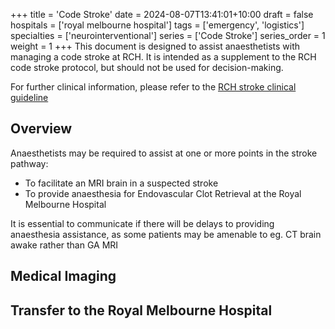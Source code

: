 +++
title = 'Code Stroke'
date = 2024-08-07T13:41:01+10:00
draft = false
hospitals = ['royal melbourne hospital']
tags = ['emergency', 'logistics']
specialties = ['neurointerventional']
series = ['Code Stroke']
series_order = 1
weight = 1
+++
This document is designed to assist anaesthetists with managing a code stroke at RCH. It is intended as a supplement to the RCH code stroke protocol, but should not be used for decision-making.

For further clinical information, please refer to the [RCH stroke clinical guideline](https://www.rch.org.au/clinicalguide/guideline_index/stroke/)

## Overview
Anaesthetists may be required to assist at one or more points in the stroke pathway:
- To facilitate an MRI brain in a suspected stroke
- To provide anaesthesia for Endovascular Clot Retrieval at the Royal Melbourne Hospital

It is essential to communicate if there will be delays to providing anaesthesia assistance, as some patients may be amenable to eg. CT brain awake rather than GA MRI

## Medical Imaging

## Transfer to the Royal Melbourne Hospital